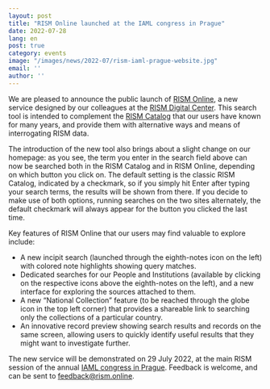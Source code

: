 ```yaml
---
layout: post
title: "RISM Online launched at the IAML congress in Prague"
date: 2022-07-28
lang: en
post: true
category: events
image: "/images/news/2022-07/rism-iaml-prague-website.jpg"
email: ''
author: ''
---
```


We are pleased to announce the public launch of [RISM Online](https://rism.online), a new service designed by our colleagues at the [RISM Digital Center](https://rism.digital). This search tool is intended to complement the [RISM Catalog](https://opac.rism.info/index.php?id=4) that our users have known for many years, and provide them with alternative ways and means of interrogating RISM data.

The introduction of the new tool also brings about a slight change on our homepage: as you see, the term you enter in the search field above can now be searched both in the RISM Catalog and in RISM Online, depending on which button you click on. The default setting is the classic RISM Catalog, indicated by a checkmark, so if you simply hit Enter after typing your search terms, the results will be shown from there. If you decide to make use of both options, running searches on the two sites alternately, the default checkmark will always appear for the button you clicked the last time.

Key features of RISM Online that our users may find valuable to explore include:
 - A new incipit search (launched through the eighth-notes icon on the left) with colored note highlights showing query matches.
 - Dedicated searches for our People and Institutions (available by clicking on the respective icons above the eighth-notes on the left), and a new interface for exploring the sources attached to them.
 - A new “National Collection” feature (to be reached through the globe icon in the top left corner) that provides a shareable link to searching only the collections of a particular country.
 - An innovative record preview showing search results and records on the same screen, allowing users to quickly identify useful results that they might want to investigate further.

The new service will be demonstrated on 29 July 2022, at the main RISM session of the annual [IAML congress in Prague](https://rism.info/publications/iaml-congresses/2022.html). Feedback is welcome, and can be sent to [feedback@rism.online](mailto:feedback@rism.online).
